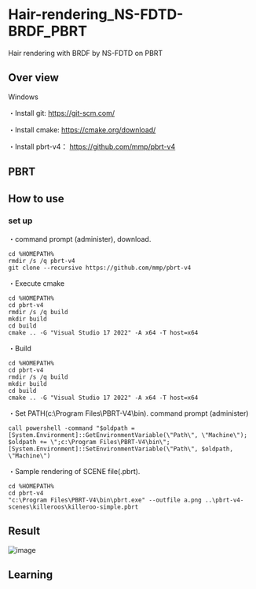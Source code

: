 # Hair-rendering_NS-FDTD-BRDF_PBRT
Hair rendering with BRDF by NS-FDTD on PBRT

## Over view
Windows

・Install git: https://git-scm.com/

・Install cmake: https://cmake.org/download/

・Install pbrt-v4： https://github.com/mmp/pbrt-v4

## PBRT 

## How to use
### set up
・command prompt (administer), download.

```
cd %HOMEPATH%
rmdir /s /q pbrt-v4
git clone --recursive https://github.com/mmp/pbrt-v4
```

・Execute cmake

```
cd %HOMEPATH%
cd pbrt-v4
rmdir /s /q build
mkdir build
cd build
cmake .. -G "Visual Studio 17 2022" -A x64 -T host=x64
```

・Build

```
cd %HOMEPATH%
cd pbrt-v4
rmdir /s /q build
mkdir build
cd build
cmake .. -G "Visual Studio 17 2022" -A x64 -T host=x64
```

・Set PATH(c:\Program Files\PBRT-V4\bin). command prompt (administer)

```
call powershell -command "$oldpath = [System.Environment]::GetEnvironmentVariable(\"Path\", \"Machine\"); $oldpath += \";c:\Program Files\PBRT-V4\bin\"; [System.Environment]::SetEnvironmentVariable(\"Path\", $oldpath, \"Machine\")
```
・Sample rendering of SCENE file(.pbrt).

```
cd %HOMEPATH%
cd pbrt-v4
"c:\Program Files\PBRT-V4\bin\pbrt.exe" --outfile a.png ..\pbrt-v4-scenes\killeroos\killeroo-simple.pbrt
```


## Result

![image](https://user-images.githubusercontent.com/57475794/219851431-d3a9f92d-89bf-4afc-90b0-963a6aa600dc.png)


## Learning

